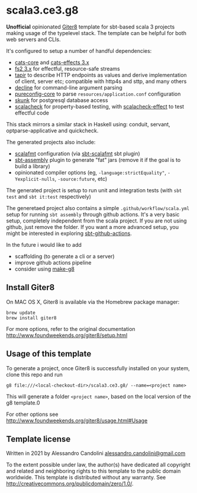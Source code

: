 # scala3.ce3.g8

**Unofficial** opinionated [Giter8][g8] template for sbt-based scala 3 projects making usage of the typelevel stack. The template can be helpful for both web servers and CLIs. 

It's configured to setup a number of handful dependencies: 
* [cats-core](https://typelevel.org/cats/) and [cats-effects 3.x](https://typelevel.org/cats-effect/)
* [fs2 3.x](https://fs2.io/) for effectful, resource-safe streams 
* [tapir](https://tapir.softwaremill.com/en/latest/) to describe HTTP endpoints as values and derive implementation of client, server etc; compatible with http4s and sttp, and many others 
* [decline](https://ben.kirw.in/decline/) for command-line argument parsing 
* [pureconfig-core](https://pureconfig.github.io/) to parse `resources/application.conf` configuration 
* [skunk](https://github.com/tpolecat/skunk) for postgresql database access 
* [scalacheck](https://www.scalacheck.org/) for property-based testing, with [scalacheck-effect](https://github.com/typelevel/scalacheck-effect) to test effectful code 

This stack mirrors a similar stack in Haskell using: conduit, servant, optparse-applicative and quickcheck. 

The generated projects also include: 
* [scalafmt](https://scalameta.org/scalafmt/) configuration (via [sbt-scalafmt](https://github.com/scalameta/sbt-scalafmt) sbt plugin)
* [sbt-assembly](https://github.com/sbt/sbt-assembly) plugin to generate "fat" jars (remove it if the goal is to build a library)
* opinionated compiler options (eg, `-language:strictEquality"`, `-Yexplicit-nulls`, `-source:future`, etc) 


The generated project is setup to run unit and integration tests (with `sbt test` and `sbt it:test` respectively) 

The generetaed project also contains a simple `.github/workflow/scala.yml` setup for running `sbt assembly` through github actions. It's a very basic setup, completely independent from the scala project. If you are not using github, just remove the folder. If you want a more advanced setup, you might be interested in exploring [sbt-github-actions](https://github.com/djspiewak/sbt-github-actions). 

In the future i would like to add 
* scaffolding (to generate a cli or a server) 
* improve github actions pipeline
* consider using [make-g8](https://github.com/arturopala/make-it-g8)

## Install Giter8

On MAC OS X, Giter8 is available via the Homebrew package manager:
```
brew update
brew install giter8
```

For more options, refer to the original documentation http://www.foundweekends.org/giter8/setup.html

## Usage of this template

To generate a project, once Giter8 is successfully installed on your system, clone this repo and run
```
g8 file:///<local-checkout-dir>/scala3.ce3.g8/ --name=<project name>
```

This will generate a folder `<project name>`, based on the local version of the g8 template.0

For other options see http://www.foundweekends.org/giter8/usage.html#Usage

Template license
----------------
Written in 2021 by Alessandro Candolini alessandro.candolini@gmail.com

To the extent possible under law, the author(s) have dedicated all copyright and related
and neighboring rights to this template to the public domain worldwide.
This template is distributed without any warranty. See <http://creativecommons.org/publicdomain/zero/1.0/>.

[g8]: http://www.foundweekends.org/giter8/

